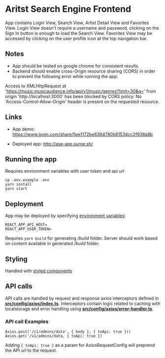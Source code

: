 # Aritst Search Engine Frontend

App contains Login View, Search View, Artist Detail View and Favorites View.
Login View doesn't require a username and password, clicking on the Sign In button is enough to load the Search View. Favorites View may be accessed by clicking on the user profile icon at the top navigation bar.

## Notes

- App should be tested on google chrome for consistent results.
- Backend should enable cross-Origin resource sharing (CORS) in order to prevent the following error while running the app:

Access to XMLHttpRequest at 'https://music.musicaudience.info/api/v1/music/genres?limit=30&q=' from origin 'http://localhost:3000' has been blocked by CORS policy: No 'Access-Control-Allow-Origin' header is present on the requested resource.

## Links

- App demo: https://www.loom.com/share/5ee1172be6364780b61534cc2f938a8b

- Deployed app: http://ase-app.surge.sh/

## Running the app

Requires environment variables with user token and api url

    cp .env.example .env
    yarn install
    yarn start

## Deployment

App may be deployed by specifying [environment variables](.env.example):

    REACT_APP_API_HOST=
    REACT_APP_USER_TOKEN=

Requires `yarn build` for generating _/build_ folder. Server should work based on content available in generated _/build_ folder.

## Styling

Handled with [styled components](https://styled-components.com/)

## API calls

API calls are handled by request and response axios interceptors defined in [**src/config/axios/index.ts**](src/config/axios/index.ts). Interceptors contain logic related to caching with localstorage and error handling using [**src/config/axios/error-handler.ts**](src/config/axios/error-handler.ts).

### API call Examples

    Axios.post('/v1/admins/data', { body }, { toApi: true }))
    Axios.get('/v1/admins/data, { toApi: true })

Adding `{ toApi: true }` as a param for AxiosRequestConfig will preprend the API url to the request.
